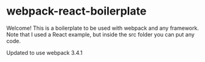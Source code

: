 # webpack-react-boilerplate

Welcome! 
This is a boilerplate to be used with webpack and any framework. Note that I used a React example, but inside the src folder you can put any code.  

Updated to use webpack 3.4.1